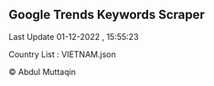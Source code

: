 

## Google Trends Keywords Scraper 
 
Last Update 01-12-2022 , 15:55:23

Country List :
VIETNAM.json



© Abdul Muttaqin 
